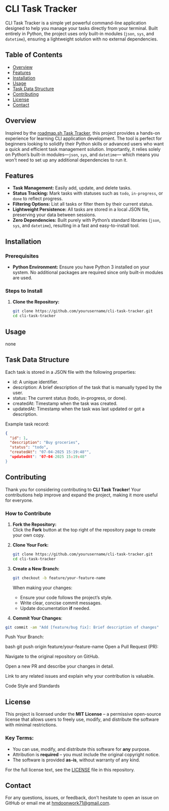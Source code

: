 # CLI Task Tracker

CLI Task Tracker is a simple yet powerful command-line application designed to help you manage your tasks directly from your terminal. Built entirely in Python, the project uses only built-in modules (`json`, `sys`, and `datetime`), ensuring a lightweight solution with no external dependencies.

## Table of Contents
- [Overview](#overview)
- [Features](#features)
- [Installation](#installation)
- [Usage](#usage)
- [Task Data Structure](#task-data-structure)
- [Contributing](#contributing)
- [License](#license)
- [Contact](#contact)

## Overview
Inspired by the [roadmap.sh Task Tracker](https://roadmap.sh/projects/task-tracker), this project provides 
a hands-on experience for learning CLI application development. The tool is perfect for beginners looking to solidify
their Python skills or advanced users who want a quick and efficient task management solution. 
Importantly, it relies solely on Python’s built-in modules—`json`, `sys`, and `datetime`—
which means you won't need to set up any additional dependencies to run it.

## Features
- **Task Management:** Easily add, update, and delete tasks.
- **Status Tracking:** Mark tasks with statuses such as `todo`, `in-progress`, or `done` to reflect progress.
- **Filtering Options:** List all tasks or filter them by their current status.
- **Lightweight Persistence:** All tasks are stored in a local JSON file, preserving your data between sessions.
- **Zero Dependencies:** Built purely with Python’s standard libraries (`json`, `sys`, and `datetime`), 
resulting in a fast and easy-to-install tool.

## Installation

### Prerequisites
- **Python Environment:** Ensure you have Python 3 installed on your system.
No additional packages are required since only built-in modules are used.

### Steps to Install
1. **Clone the Repository:**
   ``` bash
   git clone https://github.com/yourusername/cli-task-tracker.git
   cd cli-task-tracker
   ```
## Usage
none

## Task Data Structure
Each task is stored in a JSON file with the following properties:
- id: A unique identifier.
- description: A brief description of the task that is manually typed by the user.
- status: The current status (todo, in-progress, or done).
- createdAt: Timestamp when the task was created.
- updatedAt: Timestamp when the task was last updated or got a description.

Example task record:
``` json
{
  "id": 1,
  "description": "Buy groceries",
  "status": "todo",
  "createdAt": "07-04-2025 15:19:48"",
  "updatedAt": "07-04-2025 15:19:48"
}
```

## Contributing
Thank you for considering contributing to **CLI Task Tracker**! Your contributions help improve and expand the project, making it more useful for everyone.

### How to Contribute

1. **Fork the Repository:**  
   Click the **Fork** button at the top right of the repository page to create your own copy.

2. **Clone Your Fork:**  
   ``` bash
   git clone https://github.com/yourusername/cli-task-tracker.git
   cd cli-task-tracker
   ```

3. **Create a New Branch:**
   ``` bash
   git checkout -b feature/your-feature-name
   ```

   When making your changes:
   - Ensure your code follows the project’s style.
   - Write clear, concise commit messages.
   - Update documentation **if** needed.

4. **Commit Your Changes**:

``` bash
git commit -am "Add [feature/bug fix]: Brief description of changes"
``` 
Push Your Branch:

bash
git push origin feature/your-feature-name
Open a Pull Request (PR):

Navigate to the original repository on GitHub.

Open a new PR and describe your changes in detail.

Link to any related issues and explain why your contribution is valuable.

Code Style and Standards


## License
This project is licensed under the **MIT License** – a permissive open-source license that allows users to freely use,
modify, and distribute the software with minimal restrictions.

### Key Terms:
- You can use, modify, and distribute this software for **any** purpose.
- Attribution is **required** – you must include the original copyright notice.
- The software is provided **as-is**, without warranty of any kind.

For the full license text, see the [LICENSE](LICENSE) file in this repository.

## Contact
For any questions, issues, or feedback, don't hesitate to open an issue on GitHub or email me at hmdoonwork71@gmail.com.